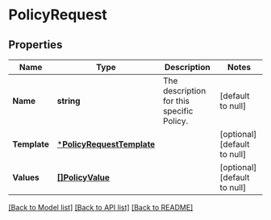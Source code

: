 # PolicyRequest

## Properties
Name | Type | Description | Notes
------------ | ------------- | ------------- | -------------
**Name** | **string** | The description for this specific Policy. | [default to null]
**Template** | [***PolicyRequestTemplate**](PolicyRequest_template.md) |  | [optional] [default to null]
**Values** | [**[]PolicyValue**](PolicyValue.md) |  | [optional] [default to null]

[[Back to Model list]](../README.md#documentation-for-models) [[Back to API list]](../README.md#documentation-for-api-endpoints) [[Back to README]](../README.md)


